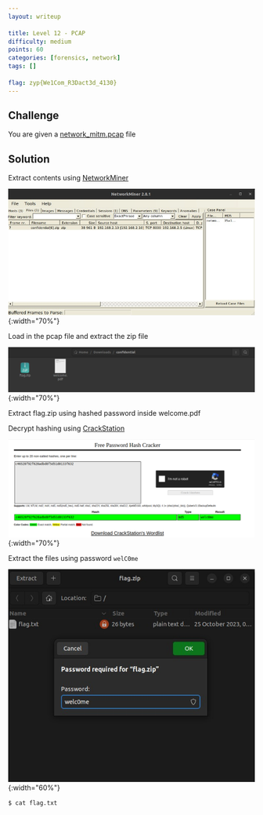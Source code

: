 ```yaml
---
layout: writeup

title: Level 12 - PCAP
difficulty: medium
points: 60
categories: [forensics, network]
tags: []

flag: zyp{We1Com_R3Dact3d_4130}
---
```


## Challenge

You are given a [network_mitm.pcap](writeupfiles/level12/network_mitm.pcap) file

## Solution

Extract contents using [NetworkMiner](https://www.netresec.com/?page=NetworkMiner)

![](writeupfiles/level12/1.png){:width="70%"}

Load in the pcap file and extract the zip file

![](writeupfiles/level12/2.png){:width="70%"}

Extract flag.zip using hashed password inside welcome.pdf

Decrypt hashing using [CrackStation](https://crackstation.net/)

![](writeupfiles/level12/3.png){:width="70%"}

Extract the files using password `welC0me`

![](writeupfiles/level12/4.png){:width="60%"}

```bash
$ cat flag.txt
```
